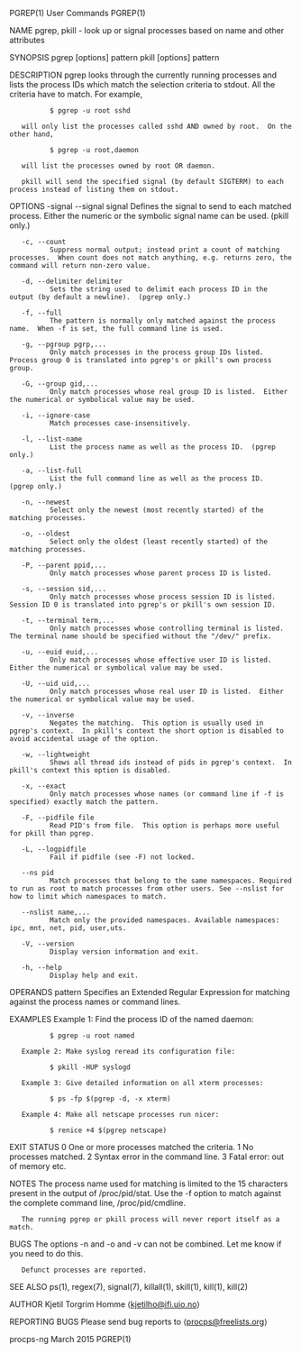PGREP(1)                                                                                     User Commands                                                                                    PGREP(1)

NAME
       pgrep, pkill - look up or signal processes based on name and other attributes

SYNOPSIS
       pgrep [options] pattern
       pkill [options] pattern

DESCRIPTION
       pgrep looks through the currently running processes and lists the process IDs which match the selection criteria to stdout.  All the criteria have to match.  For example,

              $ pgrep -u root sshd

       will only list the processes called sshd AND owned by root.  On the other hand,

              $ pgrep -u root,daemon

       will list the processes owned by root OR daemon.

       pkill will send the specified signal (by default SIGTERM) to each process instead of listing them on stdout.

OPTIONS
       -signal
       --signal signal
              Defines the signal to send to each matched process.  Either the numeric or the symbolic signal name can be used.  (pkill only.)

       -c, --count
              Suppress normal output; instead print a count of matching processes.  When count does not match anything, e.g. returns zero, the command will return non-zero value.

       -d, --delimiter delimiter
              Sets the string used to delimit each process ID in the output (by default a newline).  (pgrep only.)

       -f, --full
              The pattern is normally only matched against the process name.  When -f is set, the full command line is used.

       -g, --pgroup pgrp,...
              Only match processes in the process group IDs listed.  Process group 0 is translated into pgrep's or pkill's own process group.

       -G, --group gid,...
              Only match processes whose real group ID is listed.  Either the numerical or symbolical value may be used.

       -i, --ignore-case
              Match processes case-insensitively.

       -l, --list-name
              List the process name as well as the process ID.  (pgrep only.)

       -a, --list-full
              List the full command line as well as the process ID.  (pgrep only.)

       -n, --newest
              Select only the newest (most recently started) of the matching processes.

       -o, --oldest
              Select only the oldest (least recently started) of the matching processes.

       -P, --parent ppid,...
              Only match processes whose parent process ID is listed.

       -s, --session sid,...
              Only match processes whose process session ID is listed.  Session ID 0 is translated into pgrep's or pkill's own session ID.

       -t, --terminal term,...
              Only match processes whose controlling terminal is listed.  The terminal name should be specified without the "/dev/" prefix.

       -u, --euid euid,...
              Only match processes whose effective user ID is listed.  Either the numerical or symbolical value may be used.

       -U, --uid uid,...
              Only match processes whose real user ID is listed.  Either the numerical or symbolical value may be used.

       -v, --inverse
              Negates the matching.  This option is usually used in pgrep's context.  In pkill's context the short option is disabled to avoid accidental usage of the option.

       -w, --lightweight
              Shows all thread ids instead of pids in pgrep's context.  In pkill's context this option is disabled.

       -x, --exact
              Only match processes whose names (or command line if -f is specified) exactly match the pattern.

       -F, --pidfile file
              Read PID's from file.  This option is perhaps more useful for pkill than pgrep.

       -L, --logpidfile
              Fail if pidfile (see -F) not locked.

       --ns pid
              Match processes that belong to the same namespaces. Required to run as root to match processes from other users. See --nslist for how to limit which namespaces to match.

       --nslist name,...
              Match only the provided namespaces. Available namespaces: ipc, mnt, net, pid, user,uts.

       -V, --version
              Display version information and exit.

       -h, --help
              Display help and exit.

OPERANDS
       pattern
              Specifies an Extended Regular Expression for matching against the process names or command lines.

EXAMPLES
       Example 1: Find the process ID of the named daemon:

              $ pgrep -u root named

       Example 2: Make syslog reread its configuration file:

              $ pkill -HUP syslogd

       Example 3: Give detailed information on all xterm processes:

              $ ps -fp $(pgrep -d, -x xterm)

       Example 4: Make all netscape processes run nicer:

              $ renice +4 $(pgrep netscape)

EXIT STATUS
       0      One or more processes matched the criteria.
       1      No processes matched.
       2      Syntax error in the command line.
       3      Fatal error: out of memory etc.

NOTES
       The process name used for matching is limited to the 15 characters present in the output of /proc/pid/stat.  Use the -f option to match against the complete command line, /proc/pid/cmdline.

       The running pgrep or pkill process will never report itself as a match.

BUGS
       The options -n and -o and -v can not be combined.  Let me know if you need to do this.

       Defunct processes are reported.

SEE ALSO
       ps(1), regex(7), signal(7), killall(1), skill(1), kill(1), kill(2)

AUTHOR
       Kjetil Torgrim Homme ⟨kjetilho@ifi.uio.no⟩

REPORTING BUGS
       Please send bug reports to ⟨procps@freelists.org⟩

procps-ng                                                                                     March 2015                                                                                      PGREP(1)
